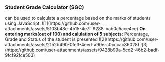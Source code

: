 <h3>Student Grade Calculator (SGC)</h3> can be used to calculate a percentage based on the marks of students using JavaScript.
![1](https://github.com/user-attachments/assets/5103b48e-4b15-4e7f-9288-bab0c5ace4ce)
<b>On entering marks(out of 100) and calulation of 5 subjects:</b>
Percentage, Grade and Status of the student is presented 
![2](https://github.com/user-attachments/assets/2152b490-0fe3-4eed-a90e-c0cccac86028)
![3](https://github.com/user-attachments/assets/9428b99a-5cd2-46b2-badf-9fcf92fce503)



